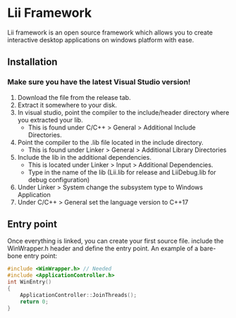 # Lii Framework
Lii framework is an open source framework which allows you to create interactive desktop applications on windows platform with ease.

## Installation
### Make sure you have the latest Visual Studio version!
1. Download the file from the release tab.
2. Extract it somewhere to your disk.
3. In visual studio, point the compiler to the include/header directory where you extracted your lib.
	- This is found under C/C++ > General > Additional Include Directories.
4. Point the compiler to the .lib file located in the include directory.
	- This is found under Linker > General > Additional Library Directories
5. Include the lib in the additional dependencies.
	- This is located under Linker > Input > Additional Dependencies.
	- Type in the name of the lib (Lii.lib for release and LiiDebug.lib for debug configuration)
6. Under Linker > System change the subsystem type to Windows Application
7. Under C/C++ > General set the language version to C++17
	
## Entry point
Once everything is linked, you can create your first source file.
include the WinWrapper.h header and define the entry point.
An example of a bare-bone entry point:
```C++
#include <WinWrapper.h> // Needed
#include <ApplicationController.h>
int WinEntry()
{
	ApplicationController::JoinThreads();
	return 0;
}
```

